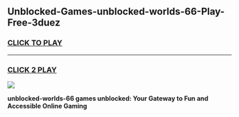 
## Unblocked-Games-unblocked-worlds-66-Play-Free-3duez
<h3>
<a href="https://premium76.site?title=unblocked-worlds-66&ref=10A">CLICK TO PLAY</a></h3>
<hr>

<h3>
<a href="https://premium76.site?title=unblocked-worlds-66&ref=10A">CLICK 2 PLAY</a>
  
</h3>

<a href="https://premium76.site?title=unblocked-worlds-66&ref=10A"><img src="https://clearcache.store/games.png"></a>


**unblocked-worlds-66 games unblocked: Your Gateway to Fun and Accessible Online Gaming**
